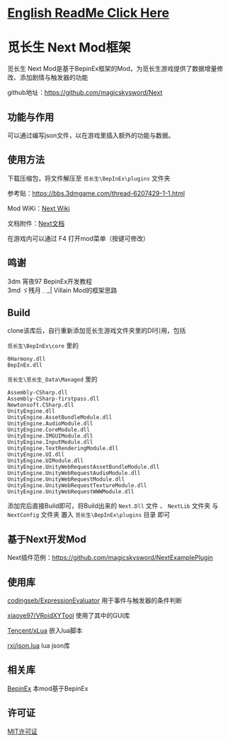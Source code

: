 # [English ReadMe Click Here](ReadmeEn.md)

# 觅长生 Next Mod框架

觅长生 Next Mod是基于BepinEx框架的Mod，为觅长生游戏提供了数据增量修改、添加剧情与触发器的功能

github地址：https://github.com/magicskysword/Next

## 功能与作用
可以通过编写json文件，以在游戏里插入额外的功能与数据。

## 使用方法

下载压缩包，将文件解压至 `觅长生\BepInEx\plugins` 文件夹

参考贴：https://bbs.3dmgame.com/thread-6207429-1-1.html

Mod WiKi：[Next Wiki](https://michangshengnext.fandom.com/zh/wiki/%E8%A7%85%E9%95%BF%E7%94%9FNext_Wiki)

文档附件：[Next文档](doc/Next文档.md)

在游戏内可以通过 F4 打开mod菜单（按键可修改）

## 鸣谢
3dm  宵夜97  BepinEx开发教程<br>
3md  ゞ残月﹎_|  Villain Mod的框架思路<br>

## Build
clone该库后，自行重新添加觅长生游戏文件夹里的Dll引用，包括

`觅长生\BepInEx\core` 里的
```
0Harmony.dll
BepInEx.dll
```
`觅长生\觅长生_Data\Managed` 里的
```
Assembly-CSharp.dll
Assembly-CSharp-firstpass.dll
Newtonsoft.CSharp.dll
UnityEngine.dll
UnityEngine.AssetBundleModule.dll
UnityEngine.AudioModule.dll
UnityEngine.CoreModule.dll
UnityEngine.IMGUIModule.dll
UnityEngine.InputModule.dll
UnityEngine.TextRenderingModule.dll
UnityEngine.UI.dll
UnityEngine.UIModule.dll
UnityEngine.UnityWebRequestAssetBundleModule.dll
UnityEngine.UnityWebRequestAudioModule.dll
UnityEngine.UnityWebRequestModule.dll
UnityEngine.UnityWebRequestTextureModule.dll
UnityEngine.UnityWebRequestWWWModule.dll
```

添加完后直接Build即可，将Build出来的 `Next.Dll` 文件 、 `NextLib` 文件夹 与 `NextConfig` 文件夹 置入 `觅长生\BepInEx\plugins` 目录 即可

## 基于Next开发Mod
Next插件范例：https://github.com/magicskysword/NextExamplePlugin

## 使用库
[codingseb/ExpressionEvaluator](https://github.com/codingseb/ExpressionEvaluator) 用于事件与触发器的条件判断

[xiaoye97/VRoidXYTool](https://github.com/xiaoye97/VRoidXYTool) 使用了其中的GUI库

[Tencent/xLua](https://github.com/Tencent/xLua) 嵌入lua脚本

[rxi/json.lua](https://github.com/rxi/json.lua) lua json库

## 相关库
[BepinEx](https://github.com/BepInEx/BepInEx) 本mod基于BepinEx

## 许可证
[MIT许可证](https://github.com/magicskysword/Next/blob/main/Licenses/NextLICENSE)